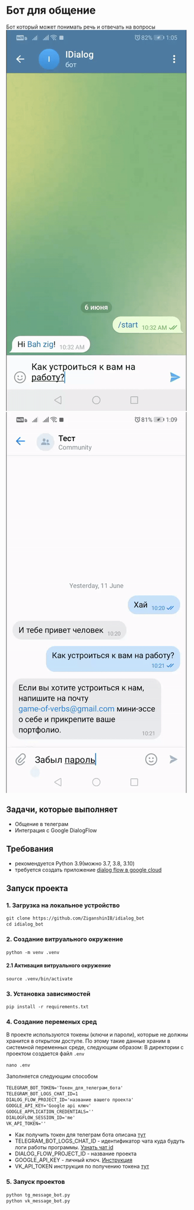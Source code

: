 # Бот для общение 
Бот который может понимать речь и отвечать на вопросы
![telegram.gif](git_media/telegram.gif)
![vk.gif](git_media/vk.gif)
## Задачи, которые выполняет
* Общение в телеграм 
* Интеграция с Google DialogFlow
## Требования 
* рекомендуется Python 3.9(можно З.7, 3.8, 3.10) 
* требуется создать приложение [dialog flow в google cloud](https://cloud.google.com/dialogflow/es/docs/quick/setup)
## Запуск проекта
### 1. Загрузка на локальное устройство 
```shell
git clone https://github.com/ZiganshinIB/idialog_bot
cd idialog_bot
```
### 2. Создание витруального окружение
```shell
python -m venv .venv
```
#### 2.1 Активация витруального окружение
```shell
source .venv/bin/activate
```
### 3. Установка зависимостей
```shell
pip install -r requirements.txt
```
### 4. Создание переменых сред
В проекте используются токены (ключи и пароли), которые не должны хранится в открытом доступе. По этому такие данные храним в системной переменных среде, следующим образом:
В директории с проектом создается файл `.env`
```shell
nano .env
```
Заполняется следующим способом
```text
TELEGRAM_BOT_TOKEN='Токен_для_телеграм_бота'
TELEGRAM_BOT_LOGS_CHAT_ID=1
DIALOG_FLOW_PROJECT_ID='название вашего проекта'
GOOGLE_API_KEY='Google api ключ'
GOOGLE_APPLICATION_CREDENTIALS=''
DIALOGFLOW_SESSION_ID='me'
VK_API_TOKEN=''
```
* Как получить токен для телеграм бота описана [тут](https://core.telegram.org/bots#how-do-i-create-a-bot)
* TELEGRAM_BOT_LOGS_CHAT_ID - идентификатор чата куда будуть логи работы программы. [Узнать чат id](https://docs.leadconverter.su/faq/populyarnye-voprosy/telegram/kak-uznat-id-telegram-gruppy-chata)
* DIALOG_FLOW_PROJECT_ID - название проекта
* GOOGLE_API_KEY - личный ключ. [Инструкция](https://cloud.google.com/docs/authentication/api-keys)
* VK_API_TOKEN инструкция по получению токена [тут](https://vk.com/@vksoftred-kak-poluchit-token-soobschestva-vkontakte)


### 5. Запуск проектов
```shell
python tg_message_bot.py
python vk_message_bot.py
```
